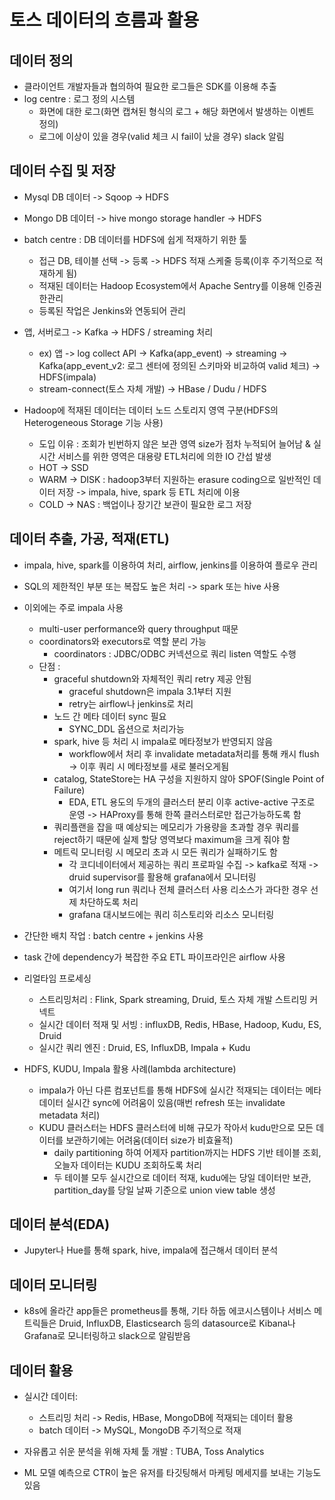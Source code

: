 # 토스 데이터의 흐름과 활용
      
## 데이터 정의
- 클라이언트 개발자들과 협의하여 필요한 로그들은 SDK를 이용해 추출
- log centre : 로그 정의 시스템     
	- 화면에 대한 로그(화면 캡쳐된 형식의 로그 + 해당 화면에서 발생하는 이벤트 정의)     
	- 로그에 이상이 있을 경우(valid 체크 시 fail이 났을 경우) slack 알림
         
## 데이터 수집 및 저장
- Mysql DB 데이터 -> Sqoop -> HDFS
- Mongo DB 데이터 -> hive mongo storage handler -> HDFS
- batch centre : DB 데이터를 HDFS에 쉽게 적재하기 위한 툴  
	- 접근 DB, 테이블 선택 -> 등록 -> HDFS 적재 스케줄 등록(이후 주기적으로 적재하게 됨)
	- 적재된 데이터는 Hadoop Ecosystem에서 Apache Sentry를 이용해 인증권한관리
	- 등록된 작업은 Jenkins와 연동되어 관리
  
- 앱, 서버로그 -> Kafka -> HDFS / streaming 처리
	- ex) 앱 -> log collect API -> Kafka(app_event) -> streaming -> Kafka(app_event_v2: 로그 센터에 정의된 스키마와 비교하여 valid 체크) -> HDFS(impala)
	- stream-connect(토스 자체 개발) -> HBase / Dudu / HDFS
 
- Hadoop에 적재된 데이터는 데이터 노드 스토리지 영역 구분(HDFS의 Heterogeneous Storage 기능 사용)
	- 도입 이유 : 조회가 빈번하지 않은 보관 영역 size가 점차 누적되어 늘어남 & 실시간 서비스를 위한 영역은 대용량 ETL처리에 의한 IO 간섭 발생
	- HOT -> SSD
	- WARM -> DISK : hadoop3부터 지원하는 erasure coding으로 일반적인 데이터 저장 -> impala, hive, spark 등 ETL 처리에 이용
	- COLD -> NAS : 백업이나 장기간 보관이 필요한 로그 저장
       
## 데이터 추출, 가공, 적재(ETL)
- impala, hive, spark를 이용하여 처리, airflow, jenkins를 이용하여 플로우 관리
- SQL의 제한적인 부분 또는 복잡도 높은 처리 -> spark 또는 hive 사용
- 이외에는 주로 impala 사용
	- multi-user performance와 query throughput 때문
	- coordinators와 executors로 역할 분리 가능
		- coordinators : JDBC/ODBC 커넥션으로 쿼리 listen 역할도 수행
	- 단점 : 
		- graceful shutdown와 자체적인 쿼리 retry 제공 안됨
			- graceful shutdown은 impala 3.1부터 지원
			- retry는 airflow나 jenkins로 처리 
		- 노드 간 메타 데이터 sync 필요
			- SYNC_DDL 옵션으로 처리가능
		- spark, hive 등 처리 시 impala로 메타정보가 반영되지 않음
			- workflow에서 처리 후 invalidate metadata처리를 통해 캐시 flush -> 이후 쿼리 시 메타정보를 새로 불러오게됨 
		- catalog, StateStore는 HA 구성을 지원하지 않아 SPOF(Single Point of Failure)
			- EDA, ETL 용도의 두개의 클러스터 분리 이후 active-active 구조로 운영 -> HAProxy를 통해 한쪽 클러스터로만 접근가능하도록 함
		- 쿼리플랜을 잡을 때 예상되는 메모리가 가용량을 초과할 경우 쿼리를 reject하기 때문에 실제 할당 영역보다 maximum을 크게 줘야 함
		- 메트릭 모니터링 시 메모리 초과 시 모든 쿼리가 실패하기도 함 
			- 각 코디네이터에서 제공하는 쿼리 프로파일 수집 -> kafka로 적재 -> druid supervisor를 활용해 grafana에서 모니터링
			- 여기서 long run 쿼리나 전체 클러스터 사용 리소스가 과다한 경우 선제 차단하도록 처리
			- grafana 대시보드에는 쿼리 히스토리와 리소스 모니터링
        
- 간단한 배치 작업 : batch centre + jenkins 사용
- task 간에 dependency가 복잡한 주요 ETL 파이프라인은 airflow 사용
      
- 리얼타임 프로세싱 
	- 스트리밍처리 : Flink, Spark streaming, Druid, 토스 자체 개발 스트리밍 커넥트 
	- 실시간 데이터 적재 및 서빙 : influxDB, Redis, HBase, Hadoop, Kudu, ES, Druid
	- 실시간 쿼리 엔진 : Druid, ES, InfluxDB, Impala + Kudu
   
- HDFS, KUDU, Impala 활용 사례(lambda architecture)
	- impala가 아닌 다른 컴포넌트를 통해 HDFS에 실시간 적재되는 데이터는 메타데이터 실시간 sync에 어려움이 있음(매번 refresh 또는 invalidate metadata 처리)
	- KUDU 클러스터는 HDFS 클러스터에 비해 규모가 작아서 kudu만으로 모든 데이터를 보관하기에는 어려움(데이터 size가 비효율적)
		- daily partitioning 하여 어제자 partition까지는 HDFS 기반 테이블 조회, 오늘자 데이터는 KUDU 조회하도록 처리
		- 두 테이블 모두 실시간으로 데이터 적재, kudu에는 당일 데이터만 보관, partition_day를 당일 날짜 기준으로 union view table 생성
      
## 데이터 분석(EDA)
- Jupyter나 Hue를 통해 spark, hive, impala에 접근해서 데이터 분석
     
## 데이터 모니터링
- k8s에 올라간 app들은 prometheus를 통해, 기타 하둡 에코시스템이나 서비스 메트릭들은 Druid, InfluxDB, Elasticsearch 등의 datasource로 Kibana나 Grafana로 모니터링하고 slack으로 알림받음
     
## 데이터 활용
- 실시간 데이터:
	- 스트리밍 처리 -> Redis, HBase, MongoDB에 적재되는 데이터 활용
	- batch 데이터 -> MySQL, MongoDB 주기적으로 적재 
 
- 자유롭고 쉬운 분석을 위해 자체 툴 개발 : TUBA, Toss Analytics
 
- ML 모델 예측으로 CTR이 높은 유저를 타깃팅해서 마케팅 메세지를 보내는 기능도 있음
